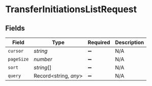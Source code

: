 # TransferInitiationsListRequest


## Fields

| Field                 | Type                  | Required              | Description           |
| --------------------- | --------------------- | --------------------- | --------------------- |
| `cursor`              | *string*              | :heavy_minus_sign:    | N/A                   |
| `pageSize`            | *number*              | :heavy_minus_sign:    | N/A                   |
| `sort`                | *string*[]            | :heavy_minus_sign:    | N/A                   |
| `query`               | Record<string, *any*> | :heavy_minus_sign:    | N/A                   |